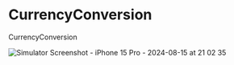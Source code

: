 # CurrencyConversion
CurrencyConversion

![Simulator Screenshot - iPhone 15 Pro - 2024-08-15 at 21 02 35](https://github.com/user-attachments/assets/59588112-f4a2-47c4-ad1b-a96144de953d)
